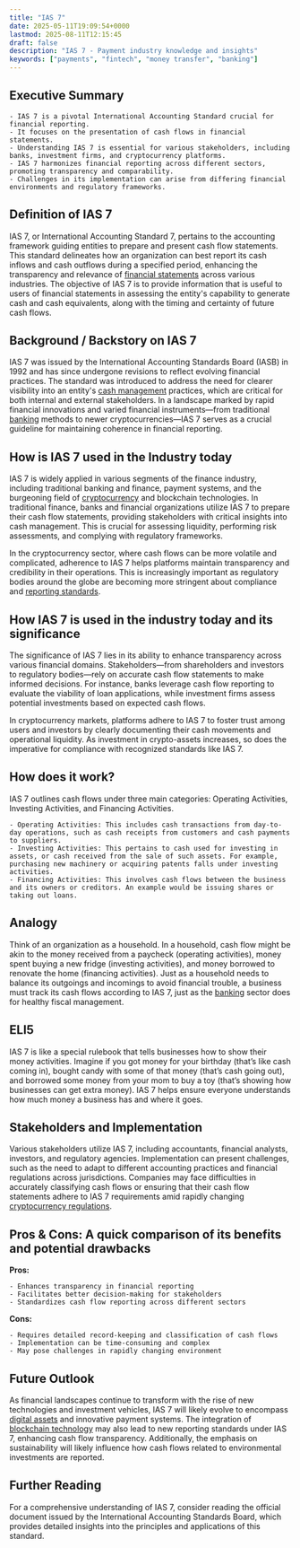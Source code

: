 ```yaml
---
title: "IAS 7"
date: 2025-05-11T19:09:54+0000
lastmod: 2025-08-11T12:15:45
draft: false
description: "IAS 7 - Payment industry knowledge and insights"
keywords: ["payments", "fintech", "money transfer", "banking"]
---
```


## Executive Summary

 	- IAS 7 is a pivotal International Accounting Standard crucial for financial reporting.
 	- It focuses on the presentation of cash flows in financial statements.
 	- Understanding IAS 7 is essential for various stakeholders, including banks, investment firms, and cryptocurrency platforms.
 	- IAS 7 harmonizes financial reporting across different sectors, promoting transparency and comparability.
 	- Challenges in its implementation can arise from differing financial environments and regulatory frameworks.

## Definition of IAS 7
IAS 7, or International Accounting Standard 7, pertains to the accounting framework guiding entities to prepare and present cash flow statements. This standard delineates how an organization can best report its cash inflows and cash outflows during a specified period, enhancing the transparency and relevance of [financial statements](https://faisalkhanllc.xyz/resources/payments-wiki/a/audited-financials/) across various industries. The objective of IAS 7 is to provide information that is useful to users of financial statements in assessing the entity's capability to generate cash and cash equivalents, along with the timing and certainty of future cash flows.
## Background / Backstory on IAS 7
IAS 7 was issued by the International Accounting Standards Board (IASB) in 1992 and has since undergone revisions to reflect evolving financial practices. The standard was introduced to address the need for clearer visibility into an entity's [cash management](https://faisalkhanllc.xyz/resources/payments-wiki/c/cash-management/) practices, which are critical for both internal and external stakeholders. In a landscape marked by rapid financial innovations and varied financial instruments—from traditional [banking](https://faisalkhanllc.xyz/resources/payments-wiki/b/banking/) methods to newer cryptocurrencies—IAS 7 serves as a crucial guideline for maintaining coherence in financial reporting.
## How is IAS 7 used in the Industry today
IAS 7 is widely applied in various segments of the finance industry, including traditional banking and finance, payment systems, and the burgeoning field of [cryptocurrency](https://faisalkhanllc.xyz/resources/payments-wiki/c/cryptocurrency/) and blockchain technologies. In traditional finance, banks and financial organizations utilize IAS 7 to prepare their cash flow statements, providing stakeholders with critical insights into cash management. This is crucial for assessing liquidity, performing risk assessments, and complying with regulatory frameworks.

In the cryptocurrency sector, where cash flows can be more volatile and complicated, adherence to IAS 7 helps platforms maintain transparency and credibility in their operations. This is increasingly important as regulatory bodies around the globe are becoming more stringent about compliance and [reporting standards](https://faisalkhanllc.xyz/resources/payments-wiki/f/financial-regulatory-frameworks/).
## How IAS 7 is used in the industry today and its significance
The significance of IAS 7 lies in its ability to enhance transparency across various financial domains. Stakeholders—from shareholders and investors to regulatory bodies—rely on accurate cash flow statements to make informed decisions. For instance, banks leverage cash flow reporting to evaluate the viability of loan applications, while investment firms assess potential investments based on expected cash flows.

In cryptocurrency markets, platforms adhere to IAS 7 to foster trust among users and investors by clearly documenting their cash movements and operational liquidity. As investment in crypto-assets increases, so does the imperative for compliance with recognized standards like IAS 7.
## How does it work?
IAS 7 outlines cash flows under three main categories: Operating Activities, Investing Activities, and Financing Activities.

 	- Operating Activities: This includes cash transactions from day-to-day operations, such as cash receipts from customers and cash payments to suppliers.
 	- Investing Activities: This pertains to cash used for investing in assets, or cash received from the sale of such assets. For example, purchasing new machinery or acquiring patents falls under investing activities.
 	- Financing Activities: This involves cash flows between the business and its owners or creditors. An example would be issuing shares or taking out loans.

## Analogy
Think of an organization as a household. In a household, cash flow might be akin to the money received from a paycheck (operating activities), money spent buying a new fridge (investing activities), and money borrowed to renovate the home (financing activities). Just as a household needs to balance its outgoings and incomings to avoid financial trouble, a business must track its cash flows according to IAS 7, just as the [banking](https://faisalkhanllc.xyz/resources/payments-wiki/b/banking/) sector does for healthy fiscal management.
## ELI5
IAS 7 is like a special rulebook that tells businesses how to show their money activities. Imagine if you got money for your birthday (that’s like cash coming in), bought candy with some of that money (that’s cash going out), and borrowed some money from your mom to buy a toy (that’s showing how businesses can get extra money). IAS 7 helps ensure everyone understands how much money a business has and where it goes.
## Stakeholders and Implementation
Various stakeholders utilize IAS 7, including accountants, financial analysts, investors, and regulatory agencies. Implementation can present challenges, such as the need to adapt to different accounting practices and financial regulations across jurisdictions. Companies may face difficulties in accurately classifying cash flows or ensuring that their cash flow statements adhere to IAS 7 requirements amid rapidly changing [cryptocurrency regulations](https://faisalkhanllc.xyz/resources/payments-wiki/c/cryptocurrency-regulation/).
## Pros & Cons: A quick comparison of its benefits and potential drawbacks
**Pros:**

 	- Enhances transparency in financial reporting
 	- Facilitates better decision-making for stakeholders
 	- Standardizes cash flow reporting across different sectors

**Cons:**

 	- Requires detailed record-keeping and classification of cash flows
 	- Implementation can be time-consuming and complex
 	- May pose challenges in rapidly changing environment

## Future Outlook
As financial landscapes continue to transform with the rise of new technologies and investment vehicles, IAS 7 will likely evolve to encompass [digital assets](https://faisalkhanllc.xyz/resources/payments-wiki/d/digital-assets/) and innovative payment systems. The integration of [blockchain technology](https://faisalkhanllc.xyz/resources/payments-wiki/b/blockchain/) may also lead to new reporting standards under IAS 7, enhancing cash flow transparency. Additionally, the emphasis on sustainability will likely influence how cash flows related to environmental investments are reported.
## Further Reading
For a comprehensive understanding of IAS 7, consider reading the official document issued by the International Accounting Standards Board, which provides detailed insights into the principles and applications of this standard.